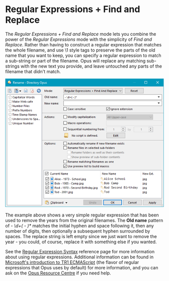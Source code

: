 # Regular Expressions + Find and Replace

The *Regular Expressions + Find and Replace* mode lets you combine the power of the *Regular Expressions* mode with the simplicity of *Find and Replace*. Rather than having to construct a regular expression that matches the whole filename, and use \1 style tags to preserve the parts of the old name that you want to keep, you can specify a regular expression to match a sub-string or part of the filename. Opus will replace any matching sub-strings with the new text you provide, and leave untouched any parts of the filename that didn't match.

![](/Manual/images/media/rename_-_regexpfindreplace.png)

The example above shows a very simple regular expression that has been used to remove the years from the original filenames. The **Old name** pattern of *- \d+( - )\** matches the initial hyphen and space following it, then any number of digits, then optionally a subsequent hyphen surrounded by spaces. The replace string is left empty since we just want to remove the year - you could, of course, replace it with something else if you wanted.

See the [Regular Expression Syntax](/Manual/reference/wildcard_reference/regular_expression_syntax.md) reference page for more information about using regular expressions. Additional information can be found in  [Microsoft's introduction to TR1 ECMAScript](http://msdn.microsoft.com/en-us/library/bb982727.aspx) (the flavor of regular expressions that Opus uses by default) for more information, and you can ask on the [Opus Resource Centre](http://resource.dopus.com/) if you need help.

